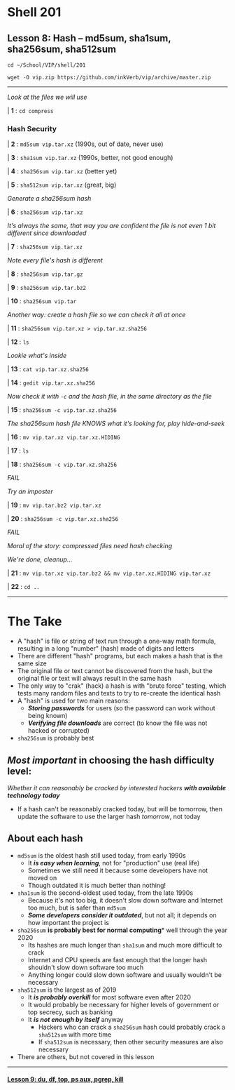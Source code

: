 # Shell 201
## Lesson 8: Hash – md5sum, sha1sum, sha256sum, sha512sum

`cd ~/School/VIP/shell/201`

`wget -O vip.zip https://github.com/inkVerb/vip/archive/master.zip`

___

*Look at the files we will use*

| **1** : `cd compress`

### Hash Security

| **2** : `md5sum vip.tar.xz` (1990s, out of date, never use)

| **3** : `sha1sum vip.tar.xz` (1990s, better, not good enough)

| **4** : `sha256sum vip.tar.xz` (better yet)

| **5** : `sha512sum vip.tar.xz` (great, big)

*Generate a sha256sum hash*

| **6** : `sha256sum vip.tar.xz`

*It's always the same, that way you are confident the file is not even 1 bit different since downloaded*

| **7** : `sha256sum vip.tar.xz`

*Note every file's hash is different*

| **8** : `sha256sum vip.tar.gz`

| **9** : `sha256sum vip.tar.bz2`

| **10** : `sha256sum vip.tar`

*Another way: create a hash file so we can check it all at once*

| **11** : `sha256sum vip.tar.xz > vip.tar.xz.sha256`

| **12** : `ls`

*Lookie what's inside*

| **13** : `cat vip.tar.xz.sha256`

| **14** : `gedit vip.tar.xz.sha256`

*Now check it with `-c` and the hash file, in the same directory as the file*

| **15** : `sha256sum -c vip.tar.xz.sha256`

*The sha256sum hash file KNOWS what it's looking for, play hide-and-seek*

| **16** : `mv vip.tar.xz vip.tar.xz.HIDING`

| **17** : `ls`

| **18** : `sha256sum -c vip.tar.xz.sha256`

*FAIL*

*Try an imposter*

| **19** : `mv vip.tar.bz2 vip.tar.xz`

| **20** : `sha256sum -c vip.tar.xz.sha256`

*FAIL*

*Moral of the story: compressed files need hash checking*

*We're done, cleanup...*

| **21** : `mv vip.tar.xz vip.tar.bz2 && mv vip.tar.xz.HIDING vip.tar.xz`

| **22** : `cd ..`

___

# The Take

- A "hash" is file or string of text run through a one-way math formula, resulting in a long "number" (hash) made of digits and letters
- There are different "hash" programs, but each makes a hash that is the same size
- The original file or text cannot be discovered from the hash, but the original file or text will always result in the same hash
- The only way to "crak" (hack) a hash is with "brute force" testing, which tests many random files and texts to try to re-create the identical hash
- A "hash" is used for two main reasons:
  - ***Storing passwords*** for users (so the password can work without being known)
  - ***Verifying file downloads*** are correct (to know the file was not hacked or corrupted)
- `sha256sum` is probably best

## *Most important* in choosing the hash difficulty level:
*Whether it can reasonably be cracked by interested hackers* ***with available technology today***
  - If a hash can't be reasonably cracked today, but will be tomorrow, then update the software to use the larger hash *tomorrow*, not today

## About each hash
- `md5sum` is the oldest hash still used today, from early 1990s
  - It ***is easy when learning***, not for "production" use (real life)
  - Sometimes we still need it because some developers have not moved on
  - Though outdated it is much better than nothing!
- `sha1sum` is the second-oldest used today, from the late 1990s
  - Because it's not too big, it doesn't slow down software and Internet too much, but is safer than `md5sum`
  - ***Some developers consider it outdated***, but not all; it depends on how important the project is
- `sha256sum` **is probably best for normal computing*** well through the year 2020
  - Its hashes are much longer than `sha1sum` and much more difficult to crack
  - Internet and CPU speeds are fast enough that the longer hash shouldn't slow down software too much
  - Anything longer could slow down software and usually wouldn't be necessary
- `sha512sum` is the largest as of 2019
  - It ***is probably overkill*** for most software even after 2020
  - It would probably be necessary for higher levels of government or top secrecy, such as banking
  - It ***is not enough by itself*** anyway
    - Hackers who can crack a `sha256sum` hash could probably crack a `sha512sum` with more time
    - If `sha512sum` is necessary, then other security measures are also necessary
- There are others, but not covered in this lesson

___

#### [Lesson 9: du, df, top, ps aux, pgrep, kill](https://github.com/inkVerb/vip/blob/master/201-shell/Lesson-09.md)
